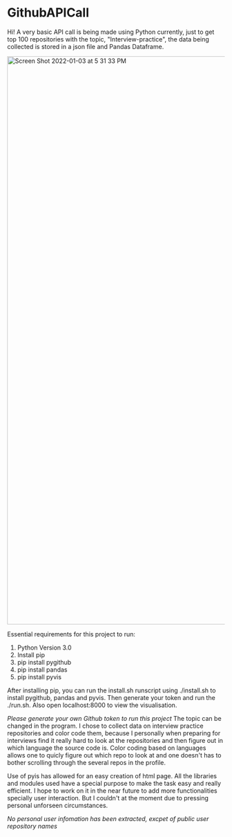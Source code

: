 # GithubAPICall
Hi!
A very basic API call is being made using Python currently, just to get top 100 repositories with the topic, "Interview-practice", the data being collected is stored in a json file and Pandas Dataframe. 

<img width="1314" alt="Screen Shot 2022-01-03 at 5 31 33 PM" src="https://user-images.githubusercontent.com/91281025/147928281-57546605-a0e2-4178-96d5-707fa6a06e00.png">

Essential requirements for this project to run:
1. Python Version 3.0
2. Install pip
3. pip install pygithub 
4. pip install pandas 
5. pip install pyvis


After installing pip, you can run the install.sh runscript using ./install.sh to install pygithub, pandas and pyvis. Then generate your token and run the ./run.sh. Also open localhost:8000 to view the visualisation. 

*Please generate your own Github token to run this project*
The topic can be changed in the program. 
I chose to collect data on interview practice repositories and color code them, because I personally when preparing for interviews find it really hard to look at the repositories and then figure out in which language the source code is. Color coding based on languages allows one to quicly figure out which repo to look at and one doesn't has to bother scrolling through the several repos in the profile. 


Use of pyis has allowed for an easy creation of html page. All the libraries and modules used have a special purpose to make the task easy and really efficient. 
I hope to work on it in the near future to add more functionalities specially user interaction. But I couldn't at the moment due to pressing personal unforseen circumstances. 

*No personal user infomation has been extracted, excpet of public user repository names*
